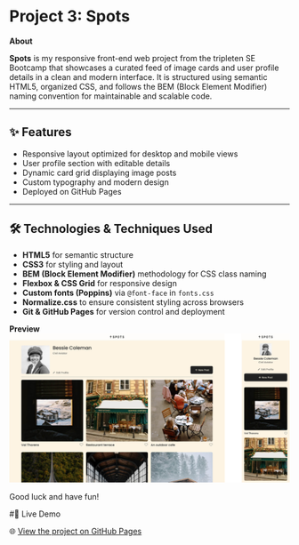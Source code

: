 # Project 3: Spots
  
**About**
  
**Spots** is my responsive front-end web project from the tripleten SE Bootcamp that showcases a curated feed of image cards and user profile details in a clean and modern interface. It is structured using semantic HTML5, organized CSS, and follows the BEM (Block Element Modifier) naming convention for maintainable and scalable code. 

---

## ✨ Features

- Responsive layout optimized for desktop and mobile views
- User profile section with editable details
- Dynamic card grid displaying image posts
- Custom typography and modern design
- Deployed on GitHub Pages

---

## 🛠️ Technologies & Techniques Used

- **HTML5** for semantic structure
- **CSS3** for styling and layout
- **BEM (Block Element Modifier)** methodology for CSS class naming
- **Flexbox & CSS Grid** for responsive design
- **Custom fonts (Poppins)** via `@font-face` in `fonts.css`
- **Normalize.css** to ensure consistent styling across browsers
- **Git & GitHub Pages** for version control and deployment
  
**Preview**  
  ![Spots Preview](./images/app.jpg)

  
Good luck and have fun!

#🔗 Live Demo

🌐 [View the project on GitHub Pages](https://ivan-kwetey.github.io/se_project_spots/)
